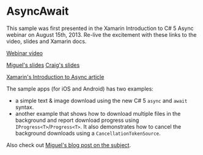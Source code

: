 AsyncAwait
==========

This sample was first presented in the Xamarin Introduction to C# 5 Async webinar on August 15th, 2013. Re-live the excitement with these links to the video, slides and Xamarin docs.

[Webinar video](http://xamarin.wistia.com/medias/k27mc627xz)

[Miguel's slides](http://www.slideshare.net/Xamarin/xamarin-asyncwebinar-2013) [Craig's slides](http://www.slideshare.net/Xamarin/c-async-on-ios-and-android-craig-dunn-developer-evangelist-at-xamarin)

[Xamarin's Introduction to Async article](http://docs.xamarin.com/guides/cross-platform/advanced/async_support_overview)

The sample apps (for iOS and Android) has two examples:

* a  simple text & image download using the new C# 5 `async` and `await` syntax.
* another example that shows how to download multiple files in the background and report download progress using `IProgress<T>`/`Progress<T>`. It also demonstrates how to cancel the background downloads using a `CancellationTokenSource`.

Also check out [Miguel's blog post on the subject](http://tirania.org/blog/archive/2013/Aug-15.html).
